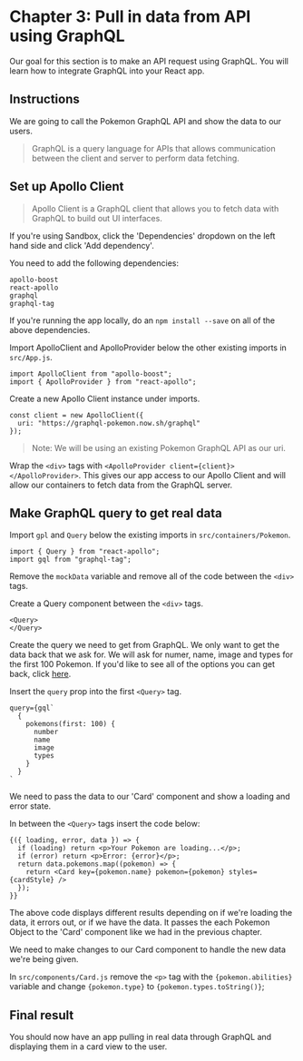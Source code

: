 # Chapter 3: Pull in data from API using GraphQL

Our goal for this section is to make an API request using GraphQL. You will learn how to integrate GraphQL into your React app.

## Instructions

We are going to call the Pokemon GraphQL API and show the data to our users. 

> GraphQL is a query language for APIs that allows communication between the client and server to perform data fetching.

## Set up Apollo Client

> Apollo Client is a GraphQL client that allows you to fetch data with GraphQL to build out UI interfaces. 

If you're using Sandbox, click the 'Dependencies' dropdown on the left hand side and click 'Add dependency'. 

You need to add the following dependencies: 

```
apollo-boost
react-apollo
graphql
graphql-tag
```

If you're running the app locally, do an `npm install --save` on all of the above dependencies. 

Import ApolloClient and ApolloProvider below the other existing imports in `src/App.js`.

```
import ApolloClient from "apollo-boost";
import { ApolloProvider } from "react-apollo";
```

Create a new Apollo Client instance under imports. 

```
const client = new ApolloClient({
  uri: "https://graphql-pokemon.now.sh/graphql"
});
```

> Note: We will be using an existing Pokemon GraphQL API as our uri. 

Wrap the `<div>` tags with `<ApolloProvider client={client}></ApolloProvider>`. This gives our app access to our Apollo Client and will allow our containers to fetch data from the GraphQL server. 

## Make GraphQL query to get real data

Import `gpl` and `Query` below the existing imports in `src/containers/Pokemon`.

```
import { Query } from "react-apollo";
import gql from "graphql-tag";
```

Remove the `mockData` variable and remove all of the code between the `<div>` tags. 

Create a Query component between the `<div>` tags. 

```
<Query>
</Query>
```

Create the query we need to get from GraphQL. We only want to get the data back that we ask for. We will ask for numer, name, image and types for the first 100 Pokemon. If you'd like to see all of the options you can get back, click [here](https://graphql-pokemon.now.sh/graphql).

Insert the `query` prop into the first `<Query>` tag. 

```
query={gql`
  {
    pokemons(first: 100) {
      number
      name
      image
      types
    }
  }
`
```

We need to pass the data to our 'Card' component and show a loading and error state. 

In between the `<Query>` tags insert the code below: 

```
{({ loading, error, data }) => {
  if (loading) return <p>Your Pokemon are loading...</p>;
  if (error) return <p>Error: {error}</p>;
  return data.pokemons.map((pokemon) => {
    return <Card key={pokemon.name} pokemon={pokemon} styles={cardStyle} />
  });
}}
```

The above code displays different results depending on if we're loading the data, it errors out, or if we have the data. It passes the each Pokemon Object to the 'Card' component like we had in the previous chapter. 

We need to make changes to our Card component to handle the new data we're being given. 

In `src/components/Card.js` remove the `<p>` tag with the `{pokemon.abilities}` variable and change `{pokemon.type}` to `{pokemon.types.toString()}`; 

## Final result

You should now have an app pulling in real data through GraphQL and displaying them in a card view to the user. 

